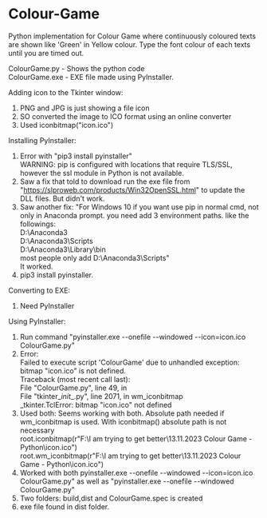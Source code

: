 # Colour-Game
Python implementation for Colour Game where continuously coloured texts are shown like 'Green' in Yellow colour. Type the font colour of each texts until you are timed out.

ColourGame.py - Shows the python code  
ColourGame.exe - EXE file made using PyInstaller.

Adding icon to the Tkinter window:  
1. PNG and JPG is just showing a file icon  
2. SO converted the image to ICO format using an online converter  
3. Used iconbitmap("icon.ico")  

Installing PyInstaller:  
1. Error with "pip3 install pyinstaller"  
WARNING: pip is configured with locations that require TLS/SSL, however the ssl module in Python is not available.  
2. Saw a fix that told to download run the exe file from "https://slproweb.com/products/Win32OpenSSL.html" to update the DLL files. But didn't work.  
3. Saw another fix: "For Windows 10 if you want use pip in normal cmd, not only in Anaconda prompt. you need add 3 environment paths. like the followings:   
D:\Anaconda3   
D:\Anaconda3\Scripts  
D:\Anaconda3\Library\bin   
most people only add D:\Anaconda3\Scripts"  
It worked.  
4. pip3 install pyinstaller.  

Converting to EXE:  
1. Need PyInstaller  

Using PyInstaller:  
1. Run command "pyinstaller.exe --onefile --windowed --icon=icon.ico ColourGame.py"  
2. Error:  
Failed to execute script 'ColourGame' due to unhandled exception: bitmap "icon.ico" is not defined.  
Traceback (most recent call last):  
  File "ColourGame.py", line 49, in <module>  
  File "tkinter\__init__.py", line 2071, in wm_iconbitmap  
_tkinter.TclError: bitmap "icon.ico" not defined  
3. Used both: Seems working with both. Absolute path needed if wm_iconbitmap is used. With iconbitmap() absolute path is not necessary  
root.iconbitmap(r"F:\I am trying to get better\13.11.2023 Colour Game - Python\icon.ico")  
root.wm_iconbitmap(r"F:\I am trying to get better\13.11.2023 Colour Game - Python\icon.ico")  
4. Worked with both pyinstaller.exe --onefile --windowed --icon=icon.ico ColourGame.py" as well as "pyinstaller.exe --onefile --windowed ColourGame.py"  
5. Two folders: build,dist and ColourGame.spec is created
6. exe file found in dist folder.
